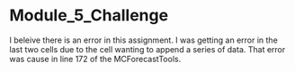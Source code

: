 # Module_5_Challenge

I beleive there is an error in this assignment. I was getting an error in the last two cells due to the cell wanting to append a series of data. That error was cause in line 172 of the MCForecastTools.
